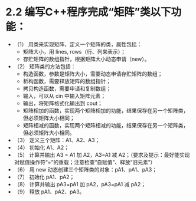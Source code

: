 # 2.2 编写C++程序完成“矩阵”类以下功能：
* （1） 用类来实现矩阵，定义一个矩阵的类，属性包括：
    * 矩阵大小，用 lines, rows（行、列来表示）；
    * 存贮矩阵的数组指针，根据矩阵大小动态申请（new）。
* （2） 矩阵类的方法包括：
    * 构造函数，参数是矩阵大小，需要动态申请存贮矩阵的数组；
    * 析构函数，需要释放矩阵的数组指针；
    * 拷贝构造函数，需要申请和复制数组；
    * 输入，可以从 cin 中输入矩阵元素；
    * 输出，将矩阵格式化输出到 cout；
    * 矩阵相加的函数，实现两个矩阵相加的功能，结果保存在另一个矩阵类，但必须矩阵大小相同；
    * 矩阵相减的函数，实现两个矩阵相减的功能，结果保存在另一个矩阵类，但必须矩阵大小相同。
* （3） 定义三个矩阵：A1、A2、A3；
* （4） 初始化 A1、A2；
* （5） 计算并输出 A3 = A1 加 A2，A3=A1 减 A2；（要求及提示：最好能实现对赋值操作符“=”的重载；注意检查“自赋值”、释放“旧元素”）
* （6） 用 new 动态创建三个矩阵类的对象：pA1、pA1、pA3；
* （7） 初始化 pA1、pA2；
* （8） 计算并输出 pA3=pA1 加 pA2，pA3=pA1 减 pA2；
* （9） 释放 pA1、pA2、pA3。
